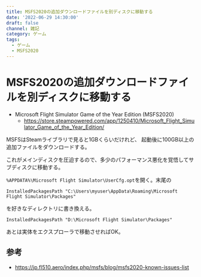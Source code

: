 ```yaml
---
title: MSFS2020の追加ダウンロードファイルを別ディスクに移動する
date: '2022-06-29 14:30:00'
draft: false
channel: 雑記
category: ゲーム
tags:
  - ゲーム
  - MSFS2020
---
```

# MSFS2020の追加ダウンロードファイルを別ディスクに移動する

- Microsoft Flight Simulator Game of the Year Edition (MSFS2020)
  - <https://store.steampowered.com/app/1250410/Microsoft_Flight_Simulator_Game_of_the_Year_Edition/>

MSFSはSteamライブラリで見ると1GBくらいだけれど、
起動後に100GB以上の追加ファイルをダウンロードする。

これがメインディスクを圧迫するので、多少のパフォーマンス悪化を覚悟してサブディスクに移動する。

`%APPDATA%\Microsoft Flight Simulator\UserCfg.opt`を開く。末尾の

```
InstalledPackagesPath "C:\Users\myuser\AppData\Roaming\Microsoft Flight Simulator\Packages"
```

を好きなディレクトリに書き換える。

```
InstalledPackagesPath "D:\Microsoft Flight Simulator\Packages"
```

あとは実体をエクスプローラで移動させればOK。

## 参考

- <https://jp.fl510.aero/index.php/msfs/blog/msfs2020-known-issues-list>
